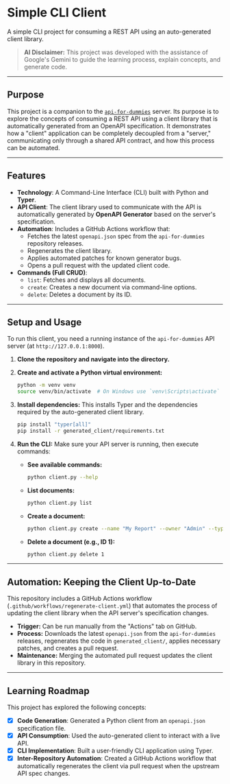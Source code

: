 # Simple CLI Client

A simple CLI project for consuming a REST API using an auto-generated client library.

> **AI Disclaimer:** This project was developed with the assistance of Google's Gemini to guide the learning process, explain concepts, and generate code.

---

## Purpose

This project is a companion to the [`api-for-dummies`](https://github.com/mykingdomforapawn/api-for-dummies) server. Its purpose is to explore the concepts of consuming a REST API using a client library that is automatically generated from an OpenAPI specification. It demonstrates how a "client" application can be completely decoupled from a "server," communicating only through a shared API contract, and how this process can be automated.

---

## Features

* **Technology**: A Command-Line Interface (CLI) built with Python and **Typer**.
* **API Client**: The client library used to communicate with the API is automatically generated by **OpenAPI Generator** based on the server's specification.
* **Automation**: Includes a GitHub Actions workflow that:
    * Fetches the latest `openapi.json` spec from the `api-for-dummies` repository releases.
    * Regenerates the client library.
    * Applies automated patches for known generator bugs.
    * Opens a pull request with the updated client code.
* **Commands (Full CRUD)**:
    * `list`: Fetches and displays all documents.
    * `create`: Creates a new document via command-line options.
    * `delete`: Deletes a document by its ID.

---

## Setup and Usage

To run this client, you need a running instance of the `api-for-dummies` API server (at `http://127.0.0.1:8000`).

1.  **Clone the repository and navigate into the directory.**

2.  **Create and activate a Python virtual environment:**
    ```bash
    python -m venv venv
    source venv/bin/activate  # On Windows use `venv\Scripts\activate`
    ```

3.  **Install dependencies:**
    This installs Typer and the dependencies required by the auto-generated client library.
    ```bash
    pip install "typer[all]"
    pip install -r generated_client/requirements.txt
    ```

4.  **Run the CLI:**
    Make sure your API server is running, then execute commands:

    * **See available commands:**
        ```bash
        python client.py --help
        ```
    * **List documents:**
        ```bash
        python client.py list
        ```
    * **Create a document:**
        ```bash
        python client.py create --name "My Report" --owner "Admin" --type PDF
        ```
    * **Delete a document (e.g., ID 1):**
        ```bash
        python client.py delete 1
        ```

---

## Automation: Keeping the Client Up-to-Date

This repository includes a GitHub Actions workflow (`.github/workflows/regenerate-client.yml`) that automates the process of updating the client library when the API server's specification changes.

* **Trigger:** Can be run manually from the "Actions" tab on GitHub.
* **Process:** Downloads the latest `openapi.json` from the `api-for-dummies` releases, regenerates the code in `generated_client/`, applies necessary patches, and creates a pull request.
* **Maintenance:** Merging the automated pull request updates the client library in this repository.

---

## Learning Roadmap

This project has explored the following concepts:

* [x] **Code Generation**: Generated a Python client from an `openapi.json` specification file.
* [x] **API Consumption**: Used the auto-generated client to interact with a live API.
* [x] **CLI Implementation**: Built a user-friendly CLI application using Typer.
* [x] **Inter-Repository Automation**: Created a GitHub Actions workflow that automatically regenerates the client via pull request when the upstream API spec changes.